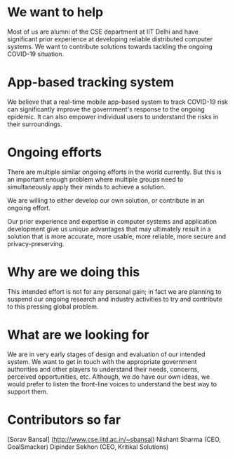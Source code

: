 # We want to help

Most of us are alumni of the CSE department at IIT Delhi and have
significant prior experience at developing reliable distributed
computer systems. We want to contribute solutions towards tackling
the ongoing COVID-19 situation.

# App-based tracking system

We believe that a real-time mobile app-based system to track COVID-19
risk can significantly improve the government's response to the ongoing
epidemic. It can also empower individual users to understand the
risks in their surroundings.

# Ongoing efforts

There are multiple similar ongoing efforts in the world currently. But
this is an important enough problem where multiple groups need to
simultaneously apply their minds to achieve a solution.

We are willing to either develop our own solution, or contribute in an
ongoing effort.

Our prior experience and expertise in
computer systems and application development give us unique advantages
that may ultimately result in a solution that is more accurate, more
usable, more reliable, more secure and privacy-preserving.

# Why are we doing this

This
intended effort is not for any personal gain; in fact we are planning
to suspend our ongoing research and industry activities to try and
contribute to this pressing global problem.

# What are we looking for

We are in very early stages of design and evaluation of our intended
system. We want to get in touch with the appropriate
government authorities and other players to understand their
needs, concerns, perceived opportunities, etc. Although, we do have
our own ideas, we would prefer to listen the front-line voices
to understand the best way to support them.

# Contributors so far

[Sorav Bansal] (http://www.cse.iitd.ac.in/~sbansal)
Nishant Sharma (CEO, GoalSmacker)
Dipinder Sekhon (CEO, Kritikal Solutions)
